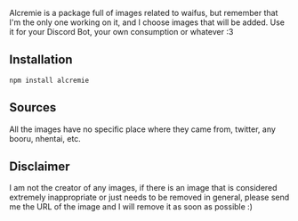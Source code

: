 <!-- <div align="center">
  <br />
  <p>
    <a href="https://discord.gg/DxHvWwC"><img src="https://media.discordapp.net/attachments/682872468322648119/682872516259217418/akaneko.png" width="546" alt="Cute As Fubuki" /></a>
  </p>
  <br />
  <p>
    <a href="https://www.npmjs.com/package/akaneko"><img src="https://img.shields.io/npm/v/akaneko.svg?maxAge=3600"/></a>
    <a href="https://www.npmjs.com/package/akaneko"><img src="https://img.shields.io/npm/dt/akaneko.svg?maxAge=3600"/></a>
    <a href="https://www.npmjs.com/package/akaneko"><img src="https://badgen.net/packagephobia/install/akaneko"></a>
  </p>
</div> -->

Alcremie is a package full of images related to waifus, but remember that
I'm the only one working on it, and I choose images that will be added. Use it for your Discord Bot, your own consumption or whatever :3

<!--
[Discord Server](https://discord.gg/DxHvWwC) | [Repository](https://gitlab.com/weeb-squad/akaneko) | [Help fund Akaneko♡](https://www.buymeacoffee.com/ryumin) -->

## Installation

`npm install alcremie`

<!-- ## Example(s)

**NodeJS:**

```javascript
// Akaneko //
const alcremie = require('alcremie');

async function yourFunctionName() {
  // Get SFW Neko Images, uwu //
  console.log('SFW Neko: ' + (await akaneko.neko()));

  // Get Lewd Neko (NSFW), owo //
  console.log('Lewd Neko:' + (await akaneko.lewdNeko()));

  // Lewd Bomb me onii-san~~ //
  console.log('Lewd Bomb: ' + (await akaneko.lewdBomb(5)));

  // Get other NSFW Images //
  console.log('BDSM: ' + (await akaneko.nsfw.bdsm()));
  console.log('Maid: ' + (await akaneko.nsfw.maid()));
  console.log('Hentai: ' + (await akaneko.nsfw.hentai()));
}

// Call your Function! //
yourFunctionName();
```

## Legacy Function(s)

Example:

```javascript
akaneko.function(); // Format
akaneko.lewdNeko(); // Example
akaneko.lewdBomb(5); // Meow, I'm Example 2
```

| Function    | Description                   |
| ----------- | ----------------------------- |
| lewdNeko    | NSFW Neko Girls (Cat Girls)   |
| lewdBomb(n) | Sends (n) amount of lewds! :3 |

## SFW Function(s)

Example:

```javascript
akaneko.function(); // Format
akaneko.foxgirl(); // Awoo!~ Another example!
akaneko.neko(); // Meow! An Example!
```

| Function | Description                           |
| -------- | ------------------------------------- |
| neko     | SFW Neko Girls (Cat Girls)            |
| foxgirl  | SFW Fox Girls (Thanks to @LamkasDev!) |

## NSFW Function(s)

Example:

```javascript
akaneko.nsfw.function(); // Format
akaneko.nsfw.hentai(); // Example
akaneko.nsfw.feet(); // Another Example
```

| Function      | Description                                                        |
| ------------- | ------------------------------------------------------------------ |
| ass           | I know you like anime ass~ uwu                                     |
| bdsm          | If you don't know what it is, search it up                         |
| blowjob       | Basically an image of a girl sucking on a sharp blade!             |
| cum           | Basically sticky white stuff that is usually milked from sharpies. |
| doujin        | Sends a random doujin page imageURL!                               |
| feet          | So you like smelly feet huh?                                       |
| femdom        | Female Domination?                                                 |
| foxgirl       | Girl's that are wannabe foxes, yes                                 |
| gifs          | Basically an animated image, so yes :3                             |
| glasses       | Girls that wear glasses, uwu~                                      |
| hentai        | Sends a random vanilla hentai imageURL~                            |
| netorare      | Wow, I won't even question your fetishes.                          |
| maid          | Maids, Maid Uniforms, etc, you know what maids are :3              |
| masturbation  | Solo Queue in CSGO!                                                |
| orgy          | Group Lewd Acts                                                    |
| panties       | I mean... just why? You like underwear?                            |
| pussy         | The genitals of a female, or a cat, you give the meaning.          |
| school        | School Uniforms!~ Yatta~!                                          |
| succubus      | Spooky Succubus, oh I'm so scared~ Totally don't suck me~          |
| tentacles     | I'm sorry but, why do they look like intestines?                   |
| thighs        | The top part of your legs, very hot, isn't it?                     |
| uglyBastard   | The one thing most of us can all agree to hate :)                  |
| uniform       | Military, Konbini, Work, Nurse Uniforms, etc!~ Sexy~               |
| yuri          | Girls on Girls, and Girl's only!<3                                 |
| zettaiRyouiki | That one part of the flesh being squeeze in thigh-highs~<3         |

## Wallpaper Function(s)

Example:

```javascript
akaneko.nsfw.function(); // NSFW Format
akaneko.nsfw.mobileWallpapers(); // NSFW Example
```

| Function                        | Description                              |
| ------------------------------- | ---------------------------------------- |
| akaneko.mobileWallpapers()      | Fetch a random SFW Wallpaper! (Mobile)   |
| akaneko.wallpapers()            | Fetch a random SFW Wallpaper! (Desktop)  |
| akaneko.nsfw.mobileWallpapers() | Fetch a random NSFW Wallpaper! (Mobile)  |
| akaneko.nsfw.wallpapers()       | Fetch a random NSFW Wallpaper! (Desktop) |

## How to Resolve Promises

```javascript
// Akaneko //
const akaneko = require('akaneko');

// Option 1, using and calling an asyncronous function //
async function yourFunctionName() {
  return console.log(await akaneko.nsfw.maid()); // Output: Some weird long link that you probably will definitely try to open //
}

// Don't forget to call your function! //
yourFunctionName();

// Option 2, Returning a Promise //
akaneko.nsfw.maid().then((imageURL) => {
  return console.log(imageURL);
});
```

##

Discord Bot Example

```javascript
const Discord = require('discord.js');
const akaneko = require('akaneko');

// Create New Client //
const client = new Discord.Client();

// Bot Settings //
const settings = {
  prefix: "YOUR_BOT_PREFIX",
  token: 'YOUR_BOT_TOKEN'
}

// EmbedBuilder //
const EmbedBuilder = Discord.EmbedBuilder;

// On "Message" Event! //
client.on('messageCreate', async (message) => {

  // Checks if message channel is NSFW! //
  if (!message.channel.nsfw) return message.channel.send('This channel isn\'t NSFW!');

  // Create New Embed //
  const embed = new EmbedBuilder();

  // Defines Command //
  var command = message.content.toLowerCase().slice(settings.prefix.length).split(' ')[0];

  // Onii-chan, don't reply! //
  if (!message.content.startsWith(settings.prefix) || message.author.bot) return;

  if (command == 'lewdneko') {

    // For Embed //
    embed.setImage(await akaneko.lewdNeko());
    return message.channel.send({ embeds: [embed] });

    // For Plain Text //
    return message.channel.send(await akaneko.lewdNeko());

  } else if (command == 'maid') {

    // For Embed //
    embed.setImage(await akaneko.nsfw.maid());
    return message.channel.send({ embeds: [embed] });

    // For Plain Text //
    return message.channel.send(await akaneko.nsfw.maid());

  }

}

  // Login to your bot using the bot token! (don't share it!) //
  client.login(settings.token);

});
``` -->

## Sources

All the images have no specific place where they came from, twitter, any booru, nhentai, etc.

## Disclaimer

I am not the creator of any images, if there is an image that is considered extremely inappropriate or just needs to be removed in general,
please send me the URL of the image and I will remove it as soon as possible :)
